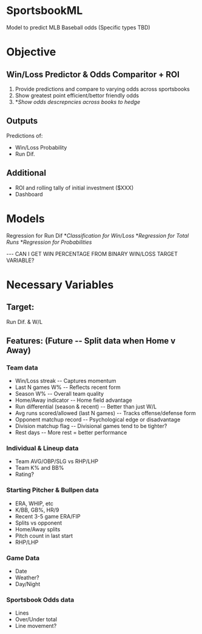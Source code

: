 # SportsbookML
Model to predict MLB Baseball odds (Specific types TBD)

# Objective
## Win/Loss Predictor & Odds Comparitor + ROI
1. Provide predictions and compare to varying odds across sportsbooks
2. Show greatest point efficient/bettor friendly odds
3. **Show odds descrepncies across books to hedge*
## Outputs
Predictions of:
- Win/Loss Probability
- Run Dif.
## Additional
- ROI and rolling tally of initial investment ($XXX)
- Dashboard

# Models
Regression for Run Dif
**Classification for Win/Loss*
**Regression for Total Runs*
**Regression for Probabilities*


--- CAN I GET WIN PERCENTAGE FROM BINARY WIN/LOSS TARGET VARIABLE?

# Necessary Variables
## Target:
Run Dif. & W/L
## Features: (Future -- Split data when Home v Away)
### Team data
- Win/Loss streak -- Captures momentum
- Last N games W% -- Reflects recent form
- Season W% -- Overall team quality
- Home/Away indicator -- Home field advantage
- Run differential (season & recent) -- Better than just W/L
- Avg runs scored/allowed (last N games) -- Tracks offense/defense form
- Opponent matchup record -- Psychological edge or disadvantage
- Division matchup flag	-- Divisional games tend to be tighter?
- Rest days -- More rest = better performance
### Individual & Lineup data
- Team AVG/OBP/SLG vs RHP/LHP
- Team K% and BB%
- Rating?
### Starting Pitcher & Bullpen data
- ERA, WHIP, etc
- K/BB, GB%, HR/9
- Recent 3-5 game ERA/FIP
- Splits vs opponent
- Home/Away splits
- Pitch count in last start
- RHP/LHP
### Game Data
- Date
- Weather?
- Day/Night
### Sportsbook Odds data
- Lines
- Over/Under total
- Line movement?
